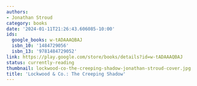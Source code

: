 ```yaml
---
authors:
- Jonathan Stroud
category: books
date: '2024-01-11T21:26:43.606085-10:00'
ids:
  google_books: w-tADAAAQBAJ
  isbn_10: '1484729056'
  isbn_13: '9781484729052'
link: https://play.google.com/store/books/details?id=w-tADAAAQBAJ
status: currently-reading
thumbnail: lockwood-co-the-creeping-shadow-jonathan-stroud-cover.jpg
title: 'Lockwood & Co.: The Creeping Shadow'
---
```

